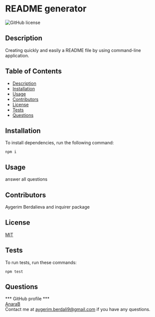 

  # README generator
  ![GitHub license](https://img.shields.io/badge/license-MIT-yellowgreen.svg)
  
  ## Description
  Creating quickly and easily a README file by using command-line application. 

  ## Table of Contents

  * [Description](#description)
  * [Installation](#installation)
  * [Usage](#usage)
  * [Contributors](#contributors)
  * [License](#license)
  * [Tests](#tests)
  * [Questions](#questions)
  
  ## Installation
  To install dependencies, run the following command:
  ```
  npm i
  ```
 
  ## Usage
  answer all questions

  ## Contributors
  Aygerim Berdalieva and inquirer package

  ## License
  [MIT](https://chooselicense.com/licenses/MIT/)
  

  ## Tests 
  To run tests, run these commands:

  ```
  npm test
  ```

  ## Questions
  *** GitHub profile *** <br />
  [AnaraB](https://github.com/AnaraB/) <br />
  Contact me at aygerim.berdali9@gmail.com if you have any questions.

  